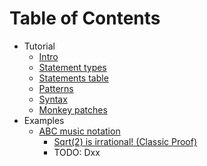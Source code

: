# Table of Contents

* Tutorial
  * [Intro](Tutorial.md)
  * [Statement types](Tutorial.md#Statement-types)
  * [Statements table](Tutorial.md#Statements-table)
  * [Patterns](Tutorial.md#Patterns)
  * [Syntax](Tutorial.md#Syntax)
  * [Monkey patches](Tutorial.md#Monkey-patches)
* Examples
  * [ABC music notation](ABC.md)
	* [Sqrt(2) is irrational! (Classic Proof)](Sqrt2.md)
	* TODO: Dxx
